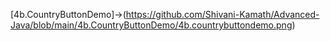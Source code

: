 [4b.CountryButtonDemo]->(https://github.com/Shivani-Kamath/Advanced-Java/blob/main/4b.CountryButtonDemo/4b.countrybuttondemo.png)
